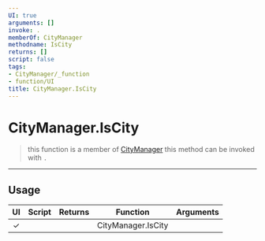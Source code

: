 ```yaml
---
UI: true
arguments: []
invoke: .
memberOf: CityManager
methodname: IsCity
returns: []
script: false
tags:
- CityManager/_function
- function/UI
title: CityManager.IsCity
---
```

# CityManager.IsCity
> this function is a member of [CityManager](civ-6/lua/CityManager.md)
> this method can be invoked with `.`
-----
## Usage
|  UI | Script | Returns | Function | Arguments |
|:---:|:------:|-------:|:--------:|:---------|
|✓| ||CityManager.IsCity||
